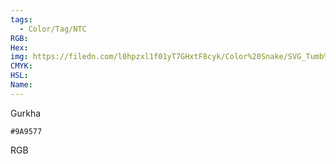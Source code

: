 ```yaml
---
tags:
  - Color/Tag/NTC
RGB:
Hex:
img: https://filedn.com/l0hpzxl1f01yT7GHxtF8cyk/Color%20Snake/SVG_Tumb%20Mass%20No%20Name/9A9577.svg
CMYK:
HSL:
Name:
---
```

Gurkha
```palette
#9A9577
```
RGB
